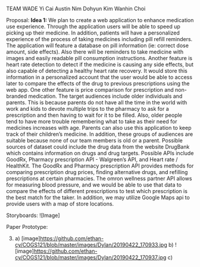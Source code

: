 TEAM WADE
Yi Cai
Austin Nim
Dohyun Kim
Wanhin Choi

Proposal:
**Idea 1:**
We plan to create a web application to enhance medication use experience. Through the application users will be able to speed up picking up their medicine. In addition, patients will have a personalized experience of the process of taking medicines including pill refill reminders. The application will feature a database on pill information (ie: correct dose amount, side effects). Also there will be reminders to take medicine with images and easily readable pill consumption instructions. Another feature is heart rate detection to detect if the medicine is causing any side effects, but also capable of detecting a healthy heart rate recovery. It would store this information in a personalized account that the user would be able to access later to compare the effects of the drug to previous prescriptions using the web app. One other feature is price comparison for prescription and non-branded medication. The target audiences include older individuals and parents. This is because parents do not have all the time in the world with work and kids to devote multiple trips to the pharmacy to ask for a prescription and then having to wait for it to be filled. Also, older people tend to have more trouble remembering what to take as their need for medicines increases with age. Parents can also use this application to keep track of their children’s medicine. In addition, these groups of audiences are suitable because none of our team members is old or a parent. Possible sources of dataset could include the drug data from the website DrugBank which contains information on drugs and drug targets. Possible APIs include GoodRx, Pharmacy prescription API  - Walgreen’s API, and Heart rate / HealthKit. The GoodRx and Pharmacy prescription API provides methods for comparing prescription drug prices, finding alternative drugs, and refilling prescriptions at certain pharmacies. The omron wellness partner API allows for measuring blood pressure, and we would be able to use that data to compare the effects of different prescriptions to test which prescription is the best match for the taker. In addition, we may utilize Google Maps api to provide users with a map of store locations. 



Storyboards:
![Image]


Paper Prototype:

3. a) [image]https://github.com/ethan-cy/COGS121/blob/master/images/Dylan/20190422_170933.jpg
  b) ![image]https://github.com/ethan-cy/COGS121/blob/master/images/Dylan/20190422_170937.jpg
  c)



